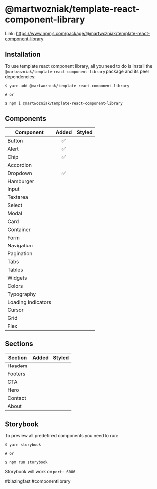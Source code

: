 # @martwozniak/template-react-component-library

Link: https://www.npmjs.com/package/@martwozniak/template-react-component-library

## Installation
 To use template react component library, all you need to do is install the ```@martwozniak/template-react-component-library```
 package and its peer dependencies:

 ```shell
$ yarn add @martwozniak/template-react-component-library

# or

$ npm i @martwozniak/template-react-component-library
 ```

## Components 

|Component |  Added | Styled |
|---|:-:|:-:|
| Button |  ✅ | |
| Alert |  ✅ | |
| Chip  |  ✅ | |
| Accordion  |   | |
| Dropdown  |  ✅ | |
| Hamburger  |   | |
| Input  |   | |
| Textarea  |   | |
| Select  |   | |
| Modal  |   | |
| Card  |   | |
| Container  |   | |
| Form  |   | |
| Navigation  |   | |
| Pagination  |   | |
| Tabs  |   | |
| Tables  |   | |
| Widgets  |   | |
| Colors  |   | |
| Typography  |   | |
| Loading Indicators  |   | |
| Cursor  |   | |
| Grid  |   | |
| Flex  |   | |


## Sections 

|Section |  Added | Styled |
|---|:-:| :-:|
| Headers |   | |
| Footers |   | |
| CTA |   | |
| Hero |   | |
| Contact |   | |
| About |   | |

## Storybook

To preview all predefined components you need to run: 

 ```shell
$ yarn storybook

# or

$ npm run storybook
 ```

 Storybook will work on `port: 6006`.

#blazingfast
#componentlibrary